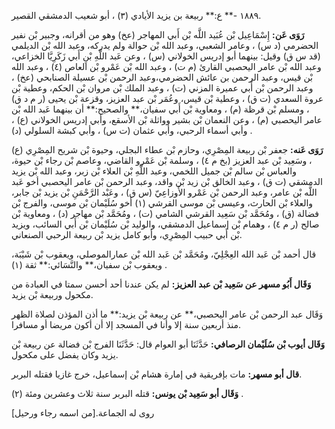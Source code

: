 ١٨٨٩ -** ع:** ربيعة بن يزيد الأيادي (٣) ، أبو شعيب الدمشقي القصير.

**رَوَى عَن:** إِسْمَاعِيل بْن عُبَيد اللَّه بْن أَبي المهاجر (عخ) وهو من أقرانه، وجبير بْن نفير الحضرمي (د س) ، وعامر الشعبي، وعبد الله بْن حوالة ولم يدركه، وعبد الله بْن الديلمي (قد س ق) وقيل: بينهما أبو إدريس الخولاني (س) ، وعن عَبد اللَّهِ بْنِ أَبي زَكَرِيَّا الخزاعي، وعبد الله بْن عامر اليحصبي القارئ (م ت) ، وعبد الله بْن عَمْرو بْن العاص (٤) ، وعبد الله بْن قيس، وعبد الرحمن بن عائش الحضرمي،وعبد الرحمن بْن عسيلة الصنابحي (عخ) ، وعبد الرحمن بْن أَبي عميرة المزني (ت) ، وعبد الملك بْن مروان بْن الحكم، وعطية بْن عروة السعدي (ت ق) ، وعطية بْن قيس، وعُمَر بْن عبد العزيز، وقزعة بْن يحيى (ر م د ق) ، ومسلم بْن قرظة (م) ، ومعاوية بْن أَبي سفيان،** والصحيح:** أن بينهما عَبد الله بْن عامر اليحصبي (م) ، وعن النعمان بْن بشير وواثلة بْن الأسقع، وأبي إدريس الخولاني (ع) ، وأبي أسماء الرحبي، وأبي عثمان (ت س) ، وأبي كبشة السلولي (د) .

**رَوَى عَنه:** جعفر بْن ربيعة المِصْرِي، وحازم بْن عطاء البجلي، وحيوة بْن شريح المِصْرِي (ع) ، وسَعِيد بْن عبد العزيز (بخ م ٤) ، وسلمة بْن عَمْرو القاضي، وعاصم بْن رجاء بْن حيوة، والعباس بْن سالم بْن جميل اللخمي، وعبد اللَّهِ بْن العلاء بْن زبر، وعبد الله بْن يزيد الدمشقي (ت ق) ، وعبد الخالق بْن زيد بْن واقد، وعبد الرحمن بْن عامر اليحصبي أخو عَبد اللَّه بْن عامر، وعبد الرحمن بْن عَمْرو الأَوزاعِيّ (س ق) ، وعَبْد الرَّحْمَنِ بْن يزيد بْن جابر، والعلاء بْن الحارث، وعيسى بْن موسى القرشي (١) أخو سُلَيْمان بْن موسى، والفرج بْن فضالة (ق) ، ومُحَمَّد بْن سَعِيد القرشي الشامي (ت) ، ومُحَمَّد بْن مهاجر (د) ، ومعاوية بْن صالح (ر م ٤) ، وهمام بْن إسماعيل الدمشقي، والوليد بْن سُلَيْمان بْن أَبي السائب، ويزيد بْن أَبي حبيب المِصْرِي، وأبو كامل يزيد بْن ربيعة الرحبي الصنعاني.

قال أحمد بْن عَبد الله العِجْلِيّ، ومُحَمَّد بْن عَبد الله بْن عمارالموصلي، ويعقوب بْن شَيْبَة، ويعقوب بْن سفيان،** والنَّسَائي:** ثقة (١) .

**وَقَال أَبُو مسهر عن سَعِيد بْن عبد العزيز:** لم يكن عندنا أحد أحسن سمتا في العبادة من مكحول وربيعة بْن يزيد.

وَقَال عبد الرحمن بْن عامر اليحصبي،** عن ربيعة بْن يزيد:** ما أذن المؤذن لصلاة الظهر منذ أربعين سنة إلا وأنا في المسجد إلا أن أكون مريضا أو مسافرا.

**وَقَال أيوب بْن سُلَيْمان الرصافي:** حَدَّثَنَا أبو العوام قال: حَدَّثَنَا الفرج بْن فضالة عن ربيعة بْن يزيد وكان يفضل على مكحول.

**قال أبو مسهر:** مات بإفريقية في إمارة هشام بْن إسماعيل، خرج غازيا فقتله البربر.

**وَقَال أبو سَعِيد بْن يونس:** قتله البربر سنة ثلاث وعشرين ومئة (٢) .

روى له الجماعة.[من اسمه رجاء ورحيل]